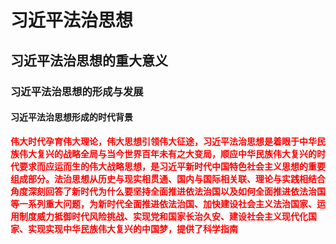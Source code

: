 # 习近平法治思想

## 习近平法治思想的重大意义

### 习近平法治思想的形成与发展

#### 习近平法治思想形成的时代背景

<strong style="color: red;">伟大时代孕育伟大理论，伟大思想引领伟大征途，习近平法治思想是着眼于中华民族伟大复兴的战略全局与当今世界百年未有之大变局，顺应中华民族伟大复兴的时代要求而应运而生的伟大战略思想，是习近平新时代中国特色社会主义思想的重要组成部分。法治思想从历史与现实相贯通、国内与国际相关联、理论与实践相结合角度深刻回答了新时代为什么要坚持全面推进依法治国以及如何全面推进依法治国等一系列重大问题，为新时代全面推进依法治国、加快建设社会主义法治国家、运用制度威力抵御时代风险挑战、实现党和国家长治久安、建设社会主义现代化国家、实现实现中华民族伟大复兴的中国梦，提供了科学指南</strong>
